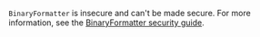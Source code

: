 `BinaryFormatter` is insecure and can't be made secure. For more information, see the [BinaryFormatter security guide](/dotnet/standard/serialization/binaryformatter-security-guide).
